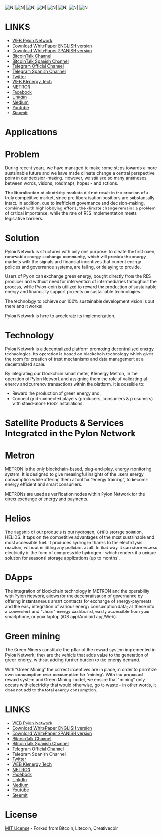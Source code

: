 ![N|](https://pylon-network.org/wp-content/uploads/2018/01/Captura1-1.jpg)
![N|](https://pylon-network.org/wp-content/uploads/2018/01/Captura2.jpg)
![N|](https://pylon-network.org/wp-content/uploads/2018/01/Captura3.jpg)
![N|](https://pylon-network.org/wp-content/uploads/2018/01/Captura4.jpg)
![N|](https://pylon-network.org/wp-content/uploads/2018/01/Captura5.jpg)
![N|](https://pylon-network.org/wp-content/uploads/2018/01/Captura6.jpg)
![N|](https://pylon-network.org/wp-content/uploads/2018/01/Captura7.jpg)
![N|](https://pylon-network.org/wp-content/uploads/2018/01/Captura8.jpg)

# LINKS

- [WEB Pylon Network](http://pylon-network.org/)
- [Download WhitePaper ENGLISH version](http://pylon-network.org/wp-content/uploads/2017/07/170730_WP-PYLNC_EN.pdf)
- [Download WhitePaper SPANISH version](http://pylon-network.org/wp-content/uploads/2017/07/170730_WP-PYLNC_ES.pdf)
- [BitcoinTalk Channel](https://bitcointalk.org/index.php?topic=2054297)
- [BitcoinTalk Spanish Channel](https://bitcointalk.org/index.php?topic=2055169)
- [Telegram Official Channel](https://t.me/pylonnetworkofficialtelegram)
- [Telegram Spanish Channel](https://t.me/pylonnetworkspanishchannel)
- [Twitter](https://twitter.com/KlenergyTech)
- [WEB Klenergy Tech](http://klenergy-tech.com/)
- [METRON](http://metron.es)
- [Facebook](https://www.facebook.com/KlenergyTechOfficial/s)
- [LinkdIn]( https://www.linkedin.com/company-beta/10229571/)
- [Medium](https://medium.com/@KlenergyTech)
- [Youtube](https://www.youtube.com/channel/UCZY7CDvy69VrsrBniETH9Sw)
- [Steemit](https://steemit.com/@pylonnetwork)

#                                 Applications
# Problem
During recent years, we have managed to make some steps towards a more sustainable future and we have made climate change a central perspective point in our decision-making. However, we still see so many antitheses between words, visions, roadmaps, hopes - and actions.

The liberalisation of electricity markets did not result in the creation of a truly competitive market, since pre-liberalisation positions are substantially intact. In addition, due to inefficient governance and decision-making, combined with high lobbying efforts, the climate change remains a problem of critical importance, while the rate of RES implementation meets legislative barriers.

# Solution
Pylon Network is structured with only one purpose: to create the first open, renewable energy exchange community, which will provide the energy markets with the signals and financial incentives that current energy policies and governance systems, are failing, or delaying to provide.

Users of Pylon can exchange green energy, bought directly from the RES producer and without need for intervention of intermediaries throughout the process, while Pylon-coin is utilized to reward the production of sustainable energy and financially support projects on sustainable technologies.

The technology to achieve our 100% sustainable development vision is out there and it works!

Pylon Network is here to accelerate its implementation.

# Technology
Pylon Network is a decentralized platform promoting decentralized energy technologies. Its operation is based on blockchain technology which gives the room for creation of trust mechanisms and data management at a decentralized scale.

By integrating our blockchain smart meter, Klenergy Metron, in the operation of Pylon Network and assigning them the role of validating all energy and currency transactions within the platform, it is possible to:

- Reward the production of green energy and,
- Connect grid-connected players (producers, consumers & prosumers) with stand-alone RES2 installations.

# Satellite Products & Services Integrated in the Pylon Network

# Metron

[METRON](http://metron.es) is the only blockchain-based, plug-and-play, energy monitoring system. It is designed to give meaningful insights of the users energy consumption while offering them a tool for “energy training”, to become energy efficient and smart consumers.

METRONs are used as verification nodes within Pylon Network for the direct exchange of energy and payments.

# Helios
The flagship of our products is our hydrogen, CHP3 storage solution, HELIOS. It taps on the competitive advantages of the most sustainable and most accessible fuel. It produces hydrogen thanks to the electrolysis reaction, without emitting any pollutant at all. In that way, it can store excess electricity in the form of compressible hydrogen - which renders it a unique solution for seasonal storage applications (up to months).

# DApps
The integration of blockchain technology in METRON and the operability with Pylon Network, allows for the decentralisation of governance by offering instantaneous smart contracts for exchange of energy-payments and the easy integration of various energy consumption data; all these into a convenient and "clean" energy dashboard, easily accessible from your smartphone, or your laptop (iOS app/Android app/Web).

# Green mining
The Green Miners constitute the pillar of the reward system implemented in Pylon Network; they are the vehicle that adds value to the generation of green energy, without adding further burden to the energy demand.

With “Green Mining” the correct incentives are in place, in order to prioritize own-consumption over consumption for "mining". With the proposed reward system and Green Mining model, we ensure that "mining" only occurs with electricity that would otherwise, go to waste – in other words, it does not add to the total energy consumption.

# LINKS

- [WEB Pylon Network](http://pylon-network.org/)
- [Download WhitePaper ENGLISH version](http://pylon-network.org/wp-content/uploads/2017/07/170730_WP-PYLNC_EN.pdf)
- [Download WhitePaper SPANISH version](http://pylon-network.org/wp-content/uploads/2017/07/170730_WP-PYLNC_ES.pdf)
- [BitcoinTalk Channel](https://bitcointalk.org/index.php?topic=2054297)
- [BitcoinTalk Spanish Channel](https://bitcointalk.org/index.php?topic=2055169)
- [Telegram Official Channel](https://t.me/pylonnetworkofficialtelegram)
- [Telegram Spanish Channel](https://t.me/pylonnetworkspanishchannel)
- [Twitter](https://twitter.com/KlenergyTech)
- [WEB Klenergy Tech](http://klenergy-tech.com/)
- [METRON](http://metron.es)
- [Facebook](https://www.facebook.com/KlenergyTechOfficial/s)
- [LinkdIn]( https://www.linkedin.com/company-beta/10229571/)
- [Medium](https://medium.com/@KlenergyTech)
- [Youtube](https://www.youtube.com/channel/UCZY7CDvy69VrsrBniETH9Sw)
- [Steemit](https://steemit.com/@pylonnetwork)

# License

[MIT License](https://github.com/klenergy/pyloncoin/blob/1.3.0/LICENSE) - Forked from Bitcoin, Litecoin, Creativecoin
